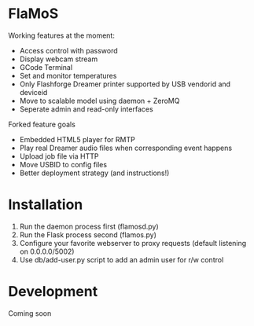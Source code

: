 # FlaMoS

Working features at the moment:
 - Access control with password
 - Display webcam stream
 - GCode Terminal
 - Set and monitor temperatures
 - Only Flashforge Dreamer printer supported by USB vendorid and deviceid
 - Move to scalable model using daemon + ZeroMQ
 - Seperate admin and read-only interfaces

Forked feature goals
 - Embedded HTML5 player for RMTP
 - Play real Dreamer audio files when corresponding event happens
 - Upload job file via HTTP
 - Move USBID to config files
 - Better deployment strategy (and instructions!)

# Installation

1. Run the daemon process first (flamosd.py)
2. Run the Flask process second (flamos.py)
3. Configure your favorite webserver to proxy requests (default listening on 0.0.0.0/5002)
4. Use db/add-user.py script to add an admin user for r/w control


# Development

Coming soon
